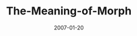 ---
layout: music 
title: "The-Meaning-of-Morph"
series: "Morph"
date: 2007-01-20 
description: "Change is frequently uncomfortable, often awkward and ultimately inevitable. Whether you desire change or not, it's a constant in your world, so you might as well embrace it. Welcome it, even, because change can be a very good thing. Join us in January an"
audio: "http://www.crossroads.net/audio/2007/2007_01_Morph/Morph_03_The_Meaning_of_Morph_01-21-07_Tome.mp3"
audio-duration: "34:57"
---